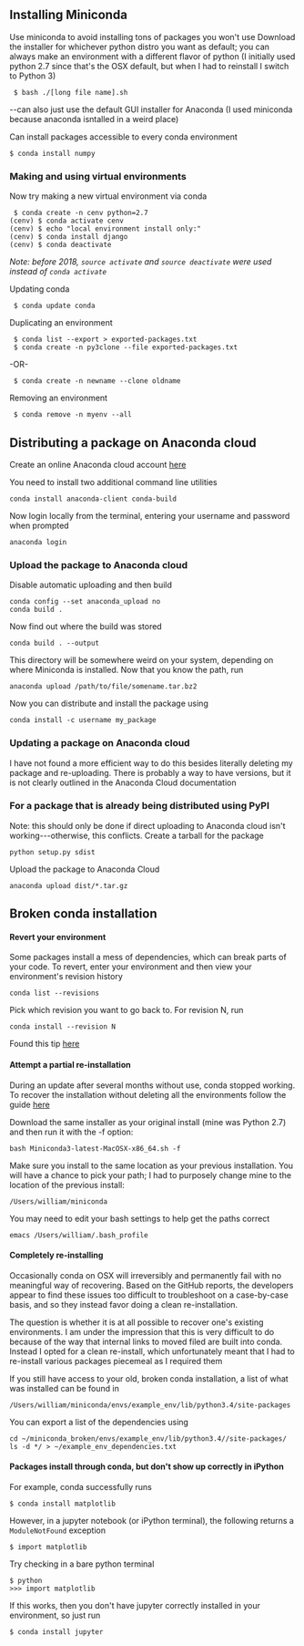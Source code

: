 ## Installing Miniconda

Use miniconda to avoid installing tons of packages you won't use
Download the installer for whichever python distro you want as default; you can always make an environment with a different flavor of python (I initially used python 2.7 since that's the OSX default, but when I had to reinstall I switch to Python 3)


	 $ bash ./[long file name].sh


--can also just use the default GUI installer for Anaconda (I used miniconda because anaconda isntalled in a weird place)


Can install packages accessible to every conda environment
	
	$ conda install numpy

### Making and using virtual environments

Now try making a new virtual environment via conda

	 $ conda create -n cenv python=2.7
	(cenv) $ conda activate cenv
	(cenv) $ echo "local environment install only:"
	(cenv) $ conda install django
	(cenv) $ conda deactivate

*Note: before 2018, `source activate` and `source deactivate` were used instead of `conda activate`*

Updating conda

	 $ conda update conda


Duplicating an environment

	 $ conda list --export > exported-packages.txt
	 $ conda create -n py3clone --file exported-packages.txt

-OR-

	 $ conda create -n newname --clone oldname

Removing an environment

	 $ conda remove -n myenv --all

## Distributing a package on Anaconda cloud

Create an online Anaconda cloud account [here](https://anaconda.org/)

You need to install two additional command line utilities

	conda install anaconda-client conda-build

Now login locally from the terminal, entering your username and password when prompted

	anaconda login

### Upload the package to Anaconda cloud

Disable automatic uploading and then build

	conda config --set anaconda_upload no
	conda build .

Now find out where the build was stored

	conda build . --output

This directory will be somewhere weird on your system, depending on where Miniconda is installed. Now that you know the path, run

	anaconda upload /path/to/file/somename.tar.bz2

Now you can distribute and install the package using 

	conda install -c username my_package

### Updating a package on Anaconda cloud

I have not found a more efficient way to do this besides literally deleting my package and re-uploading. There is probably a way to have versions, but it is not clearly outlined in the Anaconda Cloud documentation

### For a package that is already being distributed using PyPI

Note: this should only be done if direct uploading to Anaconda cloud isn't working---otherwise, this conflicts.
Create a tarball for the package

	python setup.py sdist

Upload the package to Anaconda Cloud

	anaconda upload dist/*.tar.gz


## Broken conda installation


#### Revert your environment

Some packages install a mess of dependencies, which can break parts of your code. To revert, enter your environment and then view your environment's revision history

	conda list --revisions

Pick which revision you want to go back to. For revision N, run

	conda install --revision N

Found this tip [here](http://blog.rtwilson.com/conda-revisions-letting-you-rollback-to-a-previous-version-of-your-environment/)

#### Attempt a partial re-installation

During an update after several months without use, conda stopped working. To recover the installation without deleting all the environments follow the guide [here](http://conda.pydata.org/docs/troubleshooting.html)

Download the same installer as your original install (mine was Python 2.7) and then run it with the -f option:

	bash Miniconda3-latest-MacOSX-x86_64.sh -f

Make sure you install to the same location as your previous installation. You will have a chance to pick your path; I had to purposely change mine to the location of the previous install:

	/Users/william/miniconda

You may need to edit your bash settings to help get the paths correct

	emacs /Users/william/.bash_profile

#### Completely re-installing

Occasionally conda on OSX will irreversibly and permanently fail with no meaningful way of recovering. Based on the GitHub reports, the developers appear to find these issues too difficult to troubleshoot on a case-by-case basis, and so they instead favor doing a clean re-installation.

The question is whether it is at all possible to recover one's existing environments. I am under the impression that this is very difficult to do because of the way that internal links to moved filed are built into conda. Instead I opted for a clean re-install, which unfortunately meant that I had to re-install various packages piecemeal as I required them

If you still have access to your old, broken conda installation, a list of what was installed can be found in

	/Users/william/miniconda/envs/example_env/lib/python3.4/site-packages

You can export a list of the dependencies using

	cd ~/miniconda_broken/envs/example_env/lib/python3.4//site-packages/
	ls -d */ > ~/example_env_dependencies.txt


#### Packages install through conda, but don't show up correctly in iPython

For example, conda successfully runs

	$ conda install matplotlib

However, in a jupyter notebook (or iPython terminal), the following returns a `ModuleNotFound` exception

	$ import matplotlib

Try checking in a bare python terminal

	$ python
	>>> import matplotlib

If this works, then you don't have jupyter correctly installed in your environment, so just run

	$ conda install jupyter


